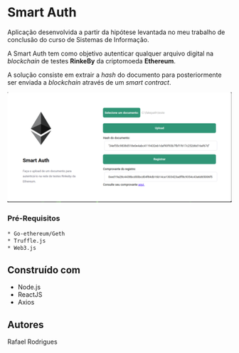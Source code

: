 # Smart Auth

Aplicação desenvolvida a partir da hipótese levantada no meu trabalho de conclusão do curso de Sistemas de Informação. 

A Smart Auth tem como objetivo autenticar qualquer arquivo digital na *blockchain* de testes **RinkeBy** da criptomoeda **Ethereum**.

A solução consiste em extrair a *hash* do documento para posteriormente ser enviada a *blockchain* através de um *smart contract*.

![](smartAuth.png)

### Pré-Requisitos

```
* Go-ethereum/Geth
* Truffle.js
* Web3.js
```
## Construído com

* Node.js
* ReactJS
* Axios

## Autores

Rafael Rodrigues
